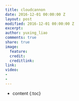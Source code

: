 ```yaml
---
title: cloudcannon
date: 2016-12-01 00:00:00 Z
layout: post
modified: 2016-12-01 00:00:00 Z
excerpt: 
author: yuxing_liao
comments: true
share: true
image:
  feature: 
  credit: 
  creditlink: 
link: 
video:
- 
- 
---
```


* content
{:toc}
